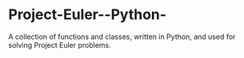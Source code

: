 Project-Euler--Python-
======================

A collection of functions and classes, written in Python, and used for solving Project Euler problems.  
